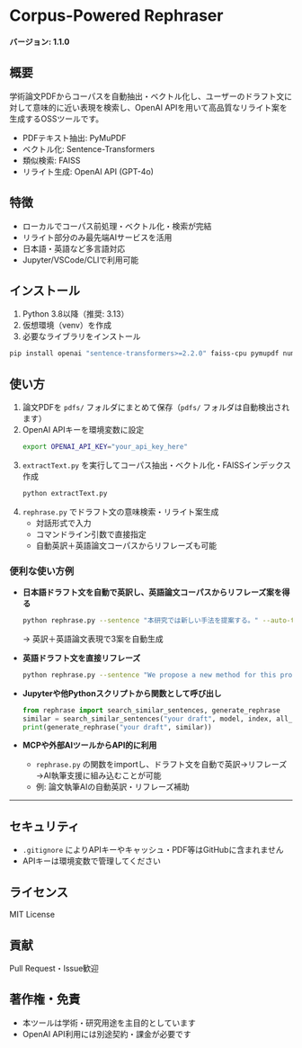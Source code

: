 
# Corpus-Powered Rephraser

**バージョン: 1.1.0**

## 概要
学術論文PDFからコーパスを自動抽出・ベクトル化し、ユーザーのドラフト文に対して意味的に近い表現を検索し、OpenAI APIを用いて高品質なリライト案を生成するOSSツールです。

- PDFテキスト抽出: PyMuPDF
- ベクトル化: Sentence-Transformers
- 類似検索: FAISS
- リライト生成: OpenAI API (GPT-4o)

## 特徴
- ローカルでコーパス前処理・ベクトル化・検索が完結
- リライト部分のみ最先端AIサービスを活用
- 日本語・英語など多言語対応
- Jupyter/VSCode/CLIで利用可能

## インストール
1. Python 3.8以降（推奨: 3.13）
2. 仮想環境（venv）を作成
3. 必要なライブラリをインストール

```bash
pip install openai "sentence-transformers>=2.2.0" faiss-cpu pymupdf numpy
```


## 使い方
1. 論文PDFを `pdfs/` フォルダにまとめて保存（`pdfs/` フォルダは自動検出されます）
2. OpenAI APIキーを環境変数に設定
   ```bash
   export OPENAI_API_KEY="your_api_key_here"
   ```
3. `extractText.py` を実行してコーパス抽出・ベクトル化・FAISSインデックス作成
   ```bash
   python extractText.py
   ```
4. `rephrase.py` でドラフト文の意味検索・リライト案生成
   - 対話形式で入力
   - コマンドライン引数で直接指定
   - 自動英訳＋英語論文コーパスからリフレーズも可能

### 便利な使い方例

- **日本語ドラフト文を自動で英訳し、英語論文コーパスからリフレーズ案を得る**
  ```bash
  python rephrase.py --sentence "本研究では新しい手法を提案する。" --auto-translate
  ```
  → 英訳＋英語論文表現で3案を自動生成

- **英語ドラフト文を直接リフレーズ**
  ```bash
  python rephrase.py --sentence "We propose a new method for this problem."
  ```

- **Jupyterや他Pythonスクリプトから関数として呼び出し**
  ```python
  from rephrase import search_similar_sentences, generate_rephrase
  similar = search_similar_sentences("your draft", model, index, all_sentences)
  print(generate_rephrase("your draft", similar))
  ```

- **MCPや外部AIツールからAPI的に利用**
  - `rephrase.py` の関数をimportし、ドラフト文を自動で英訳→リフレーズ→AI執筆支援に組み込むことが可能
  - 例: 論文執筆AIの自動英訳・リフレーズ補助

---


## セキュリティ
- `.gitignore` によりAPIキーやキャッシュ・PDF等はGitHubに含まれません
- APIキーは環境変数で管理してください

## ライセンス
MIT License

## 貢献
Pull Request・Issue歓迎

## 著作権・免責
- 本ツールは学術・研究用途を主目的としています
- OpenAI API利用には別途契約・課金が必要です
